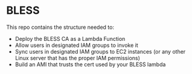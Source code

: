 # BLESS

This repo contains the structure needed to:

- Deploy the BLESS CA as a Lambda Function
- Allow users in designated IAM groups to invoke it
- Sync users in designated IAM groups to EC2 instances (or any other Linux server that has the proper IAM permissions)
- Build an AMI that trusts the cert used by your BLESS lambda
